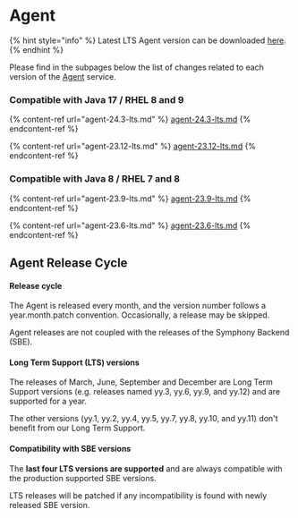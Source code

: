 # Agent

{% hint style="info" %}
Latest LTS Agent version can be downloaded [here](https://storage.googleapis.com/sym-platform/developers/rest-api/agent-24.3.2.zip).
{% endhint %}

Please find in the subpages below the list of changes related to each version of the [Agent](../../agent-guide/) service.

### Compatible with Java 17 / RHEL 8 and 9

{% content-ref url="agent-24.3-lts.md" %}
[agent-24.3-lts.md](agent-24.3-lts.md)
{% endcontent-ref %}

{% content-ref url="agent-23.12-lts.md" %}
[agent-23.12-lts.md](agent-23.12-lts.md)
{% endcontent-ref %}

### Compatible with Java 8 / RHEL 7 and 8

{% content-ref url="agent-23.9-lts.md" %}
[agent-23.9-lts.md](agent-23.9-lts.md)
{% endcontent-ref %}

{% content-ref url="agent-23.6-lts.md" %}
[agent-23.6-lts.md](agent-23.6-lts.md)
{% endcontent-ref %}

## Agent Release Cycle

#### Release cycle

The Agent is released every month, and the version number follows a year.month.patch convention. Occasionally, a release may be skipped.

Agent releases are not coupled with the releases of the Symphony Backend (SBE).

#### Long Term Support (LTS) versions

The releases of March, June, September and December are Long Term Support versions (e.g. releases named yy.3, yy.6, yy.9, and yy.12) and are supported for a year.

The other versions (yy.1, yy.2, yy.4, yy.5, yy.7, yy.8, yy.10, and yy.11) don't benefit from our Long Term Support.&#x20;

#### Compatibility with SBE versions

The **last four LTS versions are supported** and are always compatible with the production supported SBE versions.

LTS releases will be patched if any incompatibility is found with newly released SBE version.
